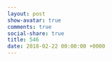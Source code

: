 ```yaml
---
layout: post
show-avatar: true
comments: true
social-share: true
title: 546
date: 2018-02-22 00:00:00 +0000
---
```

